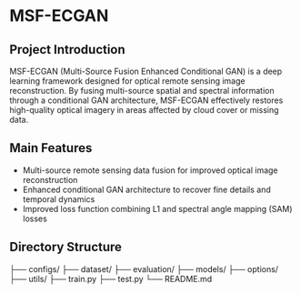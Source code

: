 # MSF-ECGAN

## Project Introduction
MSF-ECGAN (Multi-Source Fusion Enhanced Conditional GAN) is a deep learning framework designed for optical remote sensing image reconstruction. By fusing multi-source spatial and spectral information through a conditional GAN architecture, MSF-ECGAN effectively restores high-quality optical imagery in areas affected by cloud cover or missing data.

## Main Features
- Multi-source remote sensing data fusion for improved optical image reconstruction  
- Enhanced conditional GAN architecture to recover fine details and temporal dynamics  
- Improved loss function combining L1 and spectral angle mapping (SAM) losses  

## Directory Structure
├── configs/
├── dataset/
├── evaluation/
├── models/
├── options/
├── utils/
├── train.py
├── test.py
└── README.md

